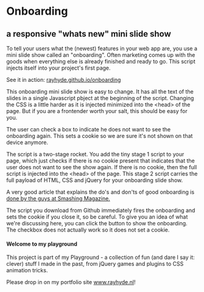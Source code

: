 <h1>Onboarding</h1>
<h2>a responsive "whats new" mini slide show</h2>
<p>To tell your users what the (newest) features in your web app are, you use a mini slide show called an "onboarding". Often marketing comes up with the goods when everything else is already finished and ready to go. This script injects itself into your project's first page.</p>

<p>See it in action: <a href="https://rayhyde.github.io/onboarding/">rayhyde.github.io/onboarding</a></p>
<p>This onboarding mini slide show is easy to change. It has all the text of the slides in a single Javascript pbject at the beginning of the script. Changing the CSS is a little harder as it is injected minimized into the &lt;head&gt; of the page. But if you are a frontender worth your salt, this should be easy for you.</p>
<p>The user can check a box to indicate he does not want to see the onboarding again. This sets a cookie so we are sure it's not shown on that device anymore.</p>
<p>The script is a two-stage rocket. You add the tiny stage 1 script to your page, which just checks if there is no cookie present that indicates that the user does not want to see the show again. If there is no cookie, then the full script is injected into the &lt;head&gt; of the page. This stage 2 script carries the full payload of HTML, CSS and jQuery for your onboarding slide show.</p>
<p>A very good article that explains the do's and don'ts of good onboarding is <a href="https://www.smashingmagazine.com/2014/08/mobile-onboarding-beginners-guide/">done by the guys at Smashing Magazine.</a></p>
<p>The script you download from Github immediately fires the onboarding and sets the cookie if you close it, so be careful. To give you an idea of what we're discussing here, you can click the button to show the onboarding. The checkbox does not actually work so it does not set a cookie. </p>

<h4>Welcome to my playground</h4>
<p>This project is part of my Playground - a collection of fun (and dare I say it: clever) stuff I made in the past, from jQuery games and plugins to CSS animation tricks.</p>
<p>Please drop in on my portfolio site <a href="http://www.rayhyde.nl">www.rayhyde.nl</a>!</p>
